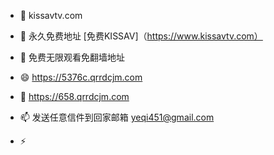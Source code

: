 - 👋 kissavtv.com
- 👀 永久免费地址 [免费KISSAV]（https://www.kissavtv.com）
- 🌱 免费无限观看免翻墙地址  
- 😄 https://5376c.qrrdcjm.com
- 💞️ https://658.qrrdcjm.com
- 📫 发送任意信件到回家邮箱 yeqi451@gmail.com
 
- ⚡ 

<!---
kissav68/kissav68 is a ✨ special ✨ repository because its `README.md` (this file) appears on your GitHub profile.
You can click the Preview link to take a look at your changes.
--->
